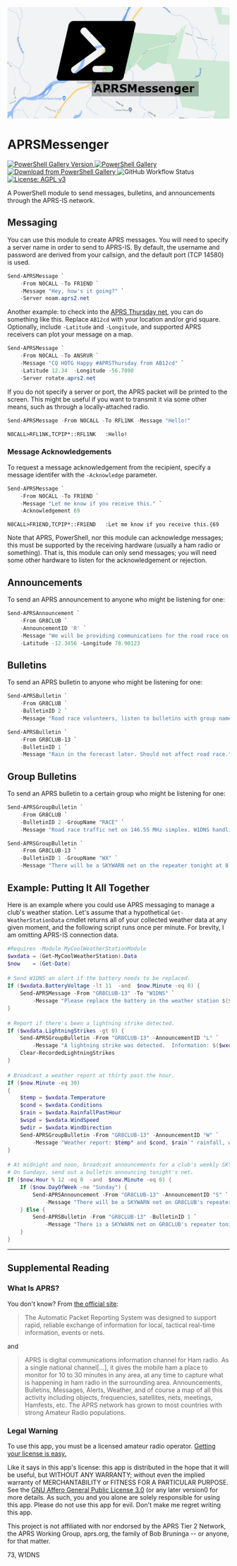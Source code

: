 ![APRSMessenger banner](https://raw.githubusercontent.com/rhymeswithmogul/APRSMessenger/main/.github/repository-open-graph-template.png)

# APRSMessenger

[![PowerShell Gallery Version](https://img.shields.io/powershellgallery/v/APRSMessenger)
 ![PowerShell Gallery](https://img.shields.io/powershellgallery/p/APRSMessenger)
 ![Download from PowerShell Gallery](https://img.shields.io/powershellgallery/dt/APRSMessenger)
](https://www.powershellgallery.com/packages/APRSMessenger/)
![GitHub Workflow Status](https://img.shields.io/github/actions/workflow/status/rhymeswithmogul/APRSMessenger/run-pester-tests.yaml)
[![License: AGPL v3](https://img.shields.io/badge/License-AGPL_v3-blue.svg)](https://www.gnu.org/licenses/agpl-3.0)

A PowerShell module to send messages, bulletins, and announcements through the APRS-IS network.

## Messaging
You can use this module to create APRS messages.  You will need to specify a server name in order to send to APRS-IS.  By default, the username and password are derived from your callsign, and the default port (TCP 14580) is used.

```powershell
Send-APRSMessage `
	-From N0CALL -To FR1END `
	-Message "Hey, how's it going?" `
	-Server noam.aprs2.net
```

Another example:  to check into the [APRS Thursday net](https://aprsph.net/aprsthursday/), you can do something like this.  Replace `AB12cd` with your location and/or grid square.  Optionally, include `-Latitude` and `-Longitude`, and supported APRS receivers can plot your message on a map.

```powershell
Send-APRSMessage `
	-From N0CALL -To ANSRVR `
	-Message "CQ HOTG Happy #APRSThursday from AB12cd" `
	-Latitude 12.34  -Longitude -56.7890
	-Server rotate.aprs2.net
```

If you do not specify a server or port, the APRS packet will be printed to the screen.  This might be useful if you want to transmit it via some other means, such as through a locally-attached radio.

```powershell
Send-APRSMessage -From N0CALL -To RFL1NK -Message "Hello!"
```
```
N0CALL>RFL1NK,TCPIP*::RFL1NK   :Hello!
```

### Message Acknowledgements
To request a message acknowledgement from the recipient, specify a message identifer with the `-Acknowledge` parameter.

```powershell
Send-APRSMessage `
	-From N0CALL -To FR1END `
	-Message "Let me know if you receive this." `
	-Acknowledgement 69
```
```
N0CALL>FR1END,TCPIP*::FR1END   :Let me know if you receive this.{69
```

Note that APRS, PowerShell, nor this module can acknowledge messages; this must be supported by the receiving hardware (usually a ham radio or something).  That is, this module can only send messages;  you will need some other hardware to listen for the acknowledgement or rejection.


## Announcements
To send an APRS announcement to anyone who might be listening for one:
```powershell
Send-APRSAnnouncement `
	-From GR8CLUB `
	-AnnouncementID 'R' `
	-Message "We will be providing communications for the road race on Sunday. Meet at the starting line." `
	-Latitude -12.3456 -Longitude 78.90123
```

## Bulletins
To send an APRS bulletin to anyone who might be listening for one:
```powershell
Send-APRSBulletin `
	-From GR8CLUB `
	-BulletinID 2 `
	-Message "Road race volunteers, listen to bulletins with group name RACE."
```
```powershell
Send-APRSBulletin `
	-From GR8CLUB-13 `
	-BulletinID 1 `
	-Message "Rain in the forecast later. Should not affect road race."
```

## Group Bulletins
To send an APRS bulletin to a certain group who might be listening for one:
```powershell
Send-APRSGroupBulletin `
	-From GR8CLUB `
	-BulletinID 2 -GroupName "RACE" `
	-Message "Road race traffic net on 146.55 MHz simplex. W1DNS handling emcomm."
```
```powershell
Send-APRSGroupBulletin `
	-From GR8CLUB-13 `
	-BulletinID 1 -GroupName "WX" `
	-Message "There will be a SKYWARN net on the repeater tonight at 8:00 PM."
```

## Example: Putting It All Together
Here is an example where you could use APRS messaging to manage a club's weather station.  Let's assume that a hypothetical `Get-WeatherStationData` cmdlet returns all of your collected weather data at any given moment, and the following script runs once per minute.  For brevity, I am omitting APRS-IS connection data.

```powershell
#Requires -Module MyCoolWeatherStationModule
$wxdata = (Get-MyCoolWeatherStation).Data
$now    = (Get-Date)

# Send W1DNS an alert if the battery needs to be replaced.
If ($wxdata.BatteryVoltage -lt 11  -and  $now.Minute -eq 0) {
	Send-APRSMessage -From "GR8CLUB-13" -To "W1DNS" `
		-Message "Please replace the battery in the weather station $($wxdata.Name)."
}

# Report if there's been a lightning strike detected.
If ($wxdata.LightningStrikes -gt 0) {
	Send-APRSGroupBulletin -From "GR8CLUB-13" -AnnouncementID "L" `
		-Message "A lightning strike was detected.  Information: $($wxdata.LightningStrikes[0])"
	Clear-RecordedLightningStrikes
}

# Broadcast a weather report at thirty past the hour.
If ($now.Minute -eq 30)
{
	$temp = $wxdata.Temperature
	$cond = $wxdata.Conditions
	$rain = $wxdata.RainfallPastHour
	$wspd = $wxdata.WindSpeed
	$wdir = $wxdata.WindDirection
	Send-APRSGroupBulletin -From "GR8CLUB-13" -AnnouncementID "W" `
		-Message "Weather report: $temp° and $cond, $rain`" rainfall, wind $wspd MPH from $wdir."
}

# At midnight and noon, broadcast announcements for a club's weekly SKYWARN net.
# On Sundays, send out a bulletin announcing tonight's net.
If ($now.Hour % 12 -eq 0  -and  $now.Minute -eq 0) {
	If ($now.DayOfWeek -ne "Sunday") {
		Send-APRSAnnouncement -From "GR8CLUB-13" -AnnouncementID "S" `
			-Message "There will be a SKYWARN net on GR8CLUB's repeater Sunday at 8:00 PM."
	} Else {
		Send-APRSBulletin -From "GR8CLUB-13" -BulletinID 1 `
			-Message "There is a SKYWARN net on GR8CLUB's repeater tonight at 8:00 PM."
	}
}
```

***

## Supplemental Reading

### What Is APRS?
You don't know?  From [the official site](http://aprs.org):
> The Automatic Packet Reporting System was designed to support rapid, reliable exchange of information for local, tactical real-time information, events or nets.

and

> APRS is digital communications information channel for Ham radio. As a single national channel[…], it gives the mobile ham a place to monitor for 10 to 30 minutes in any area, at any time to capture what is happening in ham radio in the surrounding area. Announcements, Bulletins, Messages, Alerts, Weather, and of course a map of all this activity including objects, frequencies, satellites, nets, meetings, Hamfests, etc. The APRS network has grown to most countries with strong Amateur Radio populations. 


### Legal Warning
To use this app, you must be a licensed amateur radio operator.  [Getting your license is easy.](https://hamstudy.org/)

Like it says in this app's license: this app is distributed in the hope that it will be useful, but WITHOUT ANY WARRANTY; without even the implied warranty of MERCHANTABILITY or FITNESS FOR A PARTICULAR PURPOSE. See the [GNU Affero General Public License 3.0](https://www.gnu.org/licenses/agpl-3.0.html) (or any later version0 for more details. As such, you and you alone are solely responsible for using this app. Please do not use this app for evil. Don't make me regret writing this app.

This project is not affiliated with nor endorsed by the APRS Tier 2 Network, the APRS Working Group, aprs.org, the family of Bob Bruninga -- or anyone, for that matter.

73, W1DNS